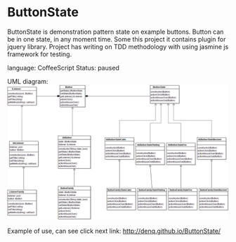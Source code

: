 # ButtonState

ButtonState is demonstration pattern state on example buttons.
Button can be in one state, in any moment time.
Some this project it contains plugin for jquery library.
Project has writing on TDD methodology with using jasmine js framework for testing.

language: CoffeeScript
Status: paused

UML diagram:
![Image alt](https://github.com/DenQ/ButtonState/raw/master/uml/ButtonState.png)

Example of use, can see click next link:
http://denq.github.io/ButtonState/